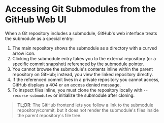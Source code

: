 # Accessing Git Submodules from the GitHub Web UI

When a Git repository includes a submodule, GitHub's web interface treats the submodule as a special entry:

1. The main repository shows the submodule as a directory with a curved arrow icon.
2. Clicking the submodule entry takes you to the external repository (or a specific commit snapshot) referenced by the submodule pointer.
3. You cannot browse the submodule's contents inline within the parent repository on GitHub; instead, you view the linked repository directly.
4. If the referenced commit lives in a private repository you cannot access, GitHub displays a 404 or an access denied message.
5. To inspect files inline, you must clone the repository locally with `--recurse-submodules` or initialize the submodule after cloning.

> **TL;DR**: The GitHub frontend lets you follow a link to the submodule repository/commit, but it does not render the submodule's files inside the parent repository's file tree.
